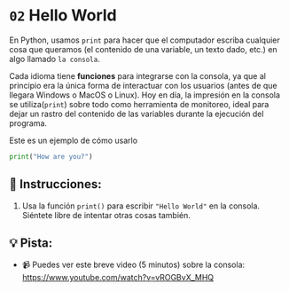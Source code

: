 # `02` Hello World

En Python, usamos `print` para hacer que el computador escriba cualquier cosa que queramos (el contenido de una variable, un texto dado, etc.) en algo llamado `la consola`.

Cada idioma tiene **funciones** para integrarse con la consola, ya que al principio era la única forma de interactuar con los usuarios (antes de que llegara Windows o MacOS o Linux). Hoy en día, la impresión en la consola se utiliza(`print`) sobre todo como herramienta de monitoreo, ideal para dejar un rastro del contenido de las variables durante la ejecución del programa.

Este es un ejemplo de cómo usarlo

```py
print("How are you?")
```

## 📝 Instrucciones:

1. Usa la función `print()` para escribir `"Hello World"` en la consola. Siéntete libre de intentar otras cosas también.

## 💡 Pista:

+ :video_camera: Puedes ver este breve video (5 minutos) sobre la consola:
https://www.youtube.com/watch?v=vROGBvX_MHQ
